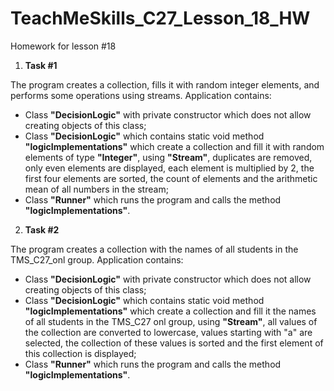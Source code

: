 # TeachMeSkills_C27_Lesson_18_HW
Homework for lesson #18

1. **Task #1**

The program creates a collection, fills it with random integer elements, and performs some operations using streams.
Application contains:
- Class **"DecisionLogic"** with private constructor which does not allow creating objects of this class;
- Class **"DecisionLogic"** which contains static void method **"logicImplementations"** which create a collection and fill it with random elements of type **"Integer"**, using **"Stream"**, duplicates are removed, only even elements are displayed, each element is multiplied by 2, the first four elements are sorted, the count of elements and the arithmetic mean of all numbers in the stream;
- Class **"Runner"** which runs the program and calls the method **"logicImplementations"**.

2. **Task #2**

The program creates a collection with the names of all students in the TMS_C27_onl group. 
Application contains:
- Class **"DecisionLogic"** with private constructor which does not allow creating objects of this class;
- Class **"DecisionLogic"** which contains static void method **"logicImplementations"** which create a collection and fill it the names of all students in the TMS_C27 onl group, using **"Stream"**, all values of the collection are converted to lowercase, values starting with "a" are selected, the collection of these values is sorted and the first element of this collection is displayed;
- Class **"Runner"** which runs the program and calls the method **"logicImplementations"**.

